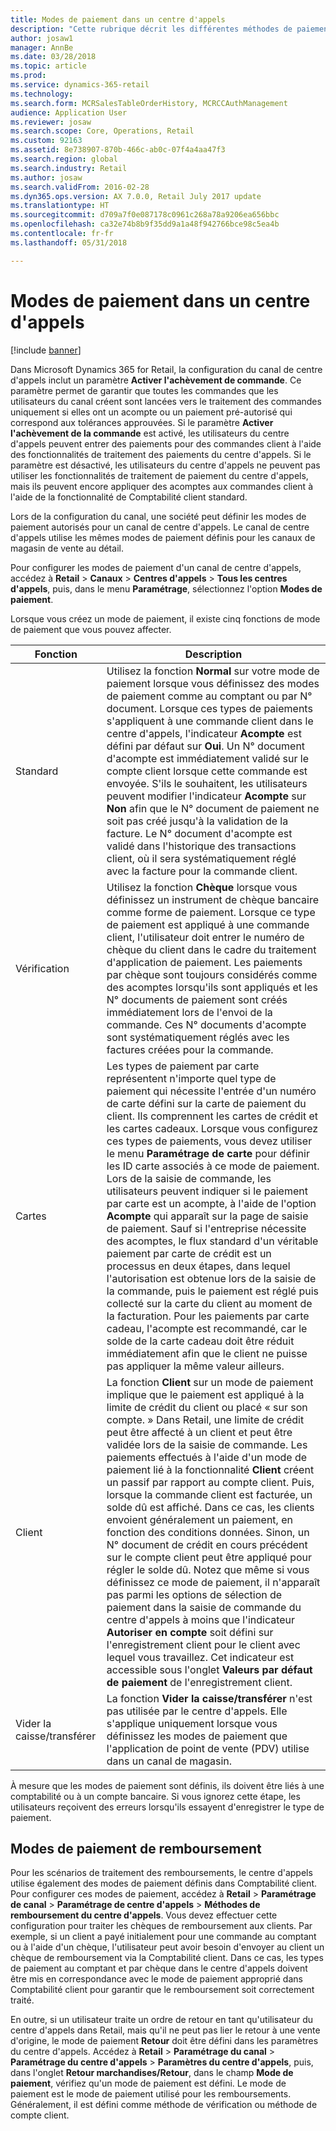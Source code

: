 ```yaml
---
title: Modes de paiement dans un centre d'appels
description: "Cette rubrique décrit les différentes méthodes de paiement que vous pouvez utiliser dans un centre d'appels de Microsoft Dynamics 365 for Retail."
author: josaw1
manager: AnnBe
ms.date: 03/28/2018
ms.topic: article
ms.prod: 
ms.service: dynamics-365-retail
ms.technology: 
ms.search.form: MCRSalesTableOrderHistory, MCRCCAuthManagement
audience: Application User
ms.reviewer: josaw
ms.search.scope: Core, Operations, Retail
ms.custom: 92163
ms.assetid: 8e738907-870b-466c-ab0c-07f4a4aa47f3
ms.search.region: global
ms.search.industry: Retail
ms.author: josaw
ms.search.validFrom: 2016-02-28
ms.dyn365.ops.version: AX 7.0.0, Retail July 2017 update
ms.translationtype: HT
ms.sourcegitcommit: d709a7f0e087178c0961c268a78a9206ea656bbc
ms.openlocfilehash: ca32e74b8b9f35dd9a1a48f942766bce98c5ea4b
ms.contentlocale: fr-fr
ms.lasthandoff: 05/31/2018

---
```


# <a name="payment-methods-in-a-call-center"></a>Modes de paiement dans un centre d'appels

[!include [banner](includes/banner.md)]

Dans Microsoft Dynamics 365 for Retail, la configuration du canal de centre d'appels inclut un paramètre **Activer l'achèvement de commande**. Ce paramètre permet de garantir que toutes les commandes que les utilisateurs du canal créent sont lancées vers le traitement des commandes uniquement si elles ont un acompte ou un paiement pré-autorisé qui correspond aux tolérances approuvées. Si le paramètre **Activer l'achèvement de la commande** est activé, les utilisateurs du centre d'appels peuvent entrer des paiements pour des commandes client à l'aide des fonctionnalités de traitement des paiements du centre d'appels. Si le paramètre est désactivé, les utilisateurs du centre d'appels ne peuvent pas utiliser les fonctionnalités de traitement de paiement du centre d'appels, mais ils peuvent encore appliquer des acomptes aux commandes client à l'aide de la fonctionnalité de Comptabilité client standard.

Lors de la configuration du canal, une société peut définir les modes de paiement autorisés pour un canal de centre d'appels. Le canal de centre d'appels utilise les mêmes modes de paiement définis pour les canaux de magasin de vente au détail.

Pour configurer les modes de paiement d'un canal de centre d'appels, accédez à **Retail** \> **Canaux** \> **Centres d'appels** \> **Tous les centres d'appels**, puis, dans le menu **Paramétrage**, sélectionnez l'option **Modes de paiement**.

Lorsque vous créez un mode de paiement, il existe cinq fonctions de mode de paiement que vous pouvez affecter.

| Fonction            | Description |
|---------------------|-------------|
| Standard              | Utilisez la fonction **Normal** sur votre mode de paiement lorsque vous définissez des modes de paiement comme au comptant ou par N° document. Lorsque ces types de paiements s'appliquent à une commande client dans le centre d'appels, l'indicateur **Acompte** est défini par défaut sur **Oui**.  Un N° document d'acompte est immédiatement validé sur le compte client lorsque cette commande est envoyée. S'ils le souhaitent, les utilisateurs peuvent modifier l'indicateur **Acompte** sur **Non** afin que le N° document de paiement ne soit pas créé jusqu'à la validation de la facture.  Le N° document d'acompte est validé dans l'historique des transactions client, où il sera systématiquement réglé avec la facture pour la commande client. |
| Vérification               | Utilisez la fonction **Chèque** lorsque vous définissez un instrument de chèque bancaire comme forme de paiement. Lorsque ce type de paiement est appliqué à une commande client, l'utilisateur doit entrer le numéro de chèque du client dans le cadre du traitement d'application de paiement. Les paiements par chèque sont toujours considérés comme des acomptes lorsqu'ils sont appliqués et les N° documents de paiement sont créés immédiatement lors de l'envoi de la commande. Ces N° documents d'acompte sont systématiquement réglés avec les factures créées pour la commande. |
| Cartes               | Les types de paiement par carte représentent n'importe quel type de paiement qui nécessite l'entrée d'un numéro de carte défini sur la carte de paiement du client. Ils comprennent les cartes de crédit et les cartes cadeaux. Lorsque vous configurez ces types de paiements, vous devez utiliser le menu **Paramétrage de carte** pour définir les ID carte associés à ce mode de paiement. Lors de la saisie de commande, les utilisateurs peuvent indiquer si le paiement par carte est un acompte, à l'aide de l'option **Acompte** qui apparaît sur la page de saisie de paiement. Sauf si l'entreprise nécessite des acomptes, le flux standard d'un véritable paiement par carte de crédit est un processus en deux étapes, dans lequel l'autorisation est obtenue lors de la saisie de la commande, puis le paiement est réglé puis collecté sur la carte du client au moment de la facturation. Pour les paiements par carte cadeau, l'acompte est recommandé, car le solde de la carte cadeau doit être réduit immédiatement afin que le client ne puisse pas appliquer la même valeur ailleurs. |
| Client            | La fonction **Client** sur un mode de paiement implique que le paiement est appliqué à la limite de crédit du client ou placé « sur son compte. » Dans Retail, une limite de crédit peut être affecté à un client et peut être validée lors de la saisie de commande. Les paiements effectués à l'aide d'un mode de paiement lié à la fonctionnalité **Client** créent un passif par rapport au compte client. Puis, lorsque la commande client est facturée, un solde dû est affiché. Dans ce cas, les clients envoient généralement un paiement, en fonction des conditions données. Sinon, un N° document de crédit en cours précédent sur le compte client peut être appliqué pour régler le solde dû. Notez que même si vous définissez ce mode de paiement, il n'apparaît pas parmi les options de sélection de paiement dans la saisie de commande du centre d'appels à moins que l'indicateur **Autoriser en compte** soit défini sur l'enregistrement client pour le client avec lequel vous travaillez. Cet indicateur est accessible sous l'onglet **Valeurs par défaut de paiement** de l'enregistrement client. |
| Vider la caisse/transférer | La fonction **Vider la caisse/transférer** n'est pas utilisée par le centre d'appels. Elle s'applique uniquement lorsque vous définissez les modes de paiement que l'application de point de vente (PDV) utilise dans un canal de magasin. |

À mesure que les modes de paiement sont définis, ils doivent être liés à une comptabilité ou à un compte bancaire. Si vous ignorez cette étape, les utilisateurs reçoivent des erreurs lorsqu'ils essayent d'enregistrer le type de paiement.

## <a name="refund-payment-methods"></a>Modes de paiement de remboursement

Pour les scénarios de traitement des remboursements, le centre d'appels utilise également des modes de paiement définis dans Comptabilité client. Pour configurer ces modes de paiement, accédez à **Retail** \> **Paramétrage de canal** \> **Paramétrage de centre d'appels** \> **Méthodes de remboursement du centre d'appels**. Vous devez effectuer cette configuration pour traiter les chèques de remboursement aux clients. Par exemple, si un client a payé initialement pour une commande au comptant ou à l'aide d'un chèque, l'utilisateur peut avoir besoin d'envoyer au client un chèque de remboursement via la Comptabilité client. Dans ce cas, les types de paiement au comptant et par chèque dans le centre d'appels doivent être mis en correspondance avec le mode de paiement approprié dans Comptabilité client pour garantir que le remboursement soit correctement traité.

En outre, si un utilisateur traite un ordre de retour en tant qu'utilisateur du centre d'appels dans Retail, mais qu'il ne peut pas lier le retour à une vente d'origine, le mode de paiement **Retour** doit être défini dans les paramètres du centre d'appels. Accédez à **Retail** \> **Paramétrage du canal** \> **Paramétrage du centre d'appels** \> **Paramètres du centre d'appels**, puis, dans l'onglet **Retour marchandises/Retour**, dans le champ **Mode de paiement**, vérifiez qu'un mode de paiement est défini. Le mode de paiement est le mode de paiement utilisé pour les remboursements. Généralement, il est défini comme méthode de vérification ou méthode de compte client.

